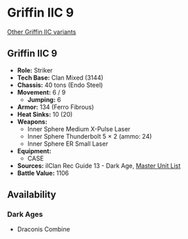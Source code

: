 # Griffin IIC 9

[Other Griffin IIC variants](../griffin_iic.md)

## Griffin IIC 9
- **Role:** Striker
- **Tech Base:** Clan Mixed (3144)
- **Chassis:** 40 tons (Endo Steel)
- **Movement:** 6 / 9
  - **Jumping:** 6
- **Armor:** 134 (Ferro Fibrous)
- **Heat Sinks:** 10 (20)
- **Weapons:**
  - Inner Sphere Medium X-Pulse Laser
  - Inner Sphere Thunderbolt 5 × 2 (ammo: 24)
  - Inner Sphere ER Small Laser
- **Equipment:**
  - CASE
- **Sources:** ilClan Rec Guide 13 - Dark Age, [Master Unit List](http://masterunitlist.info/Unit/Details/8159/griffin-iic-9)
- **Battle Value:** 1106

## Availability

### Dark Ages
- Draconis Combine


